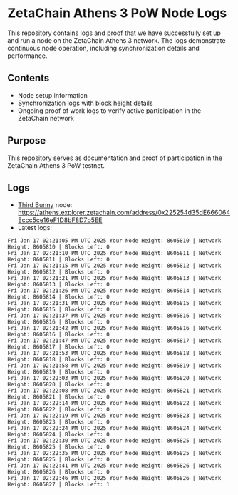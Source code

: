 # ZetaChain Athens 3 PoW Node Logs
This repository contains logs and proof that we have successfully set up and run a node on the ZetaChain Athens 3 network. The logs demonstrate continuous node operation, including synchronization details and performance.

## Contents
- Node setup information
- Synchronization logs with block height details
- Ongoing proof of work logs to verify active participation in the ZetaChain network

## Purpose
This repository serves as documentation and proof of participation in the ZetaChain Athens 3 PoW testnet.

## Logs

- [Third Bunny](https://thirdbunny.xyz/) node: https://athens.explorer.zetachain.com/address/0x225254d35dE666064Eccc5ce16eF1D8bF8D7b5EE
- Latest logs:
```
Fri Jan 17 02:21:05 PM UTC 2025 Your Node Height: 8605810 | Network Height: 8605810 | Blocks Left: 0
Fri Jan 17 02:21:10 PM UTC 2025 Your Node Height: 8605811 | Network Height: 8605811 | Blocks Left: 0
Fri Jan 17 02:21:15 PM UTC 2025 Your Node Height: 8605812 | Network Height: 8605812 | Blocks Left: 0
Fri Jan 17 02:21:21 PM UTC 2025 Your Node Height: 8605813 | Network Height: 8605813 | Blocks Left: 0
Fri Jan 17 02:21:26 PM UTC 2025 Your Node Height: 8605814 | Network Height: 8605814 | Blocks Left: 0
Fri Jan 17 02:21:31 PM UTC 2025 Your Node Height: 8605815 | Network Height: 8605815 | Blocks Left: 0
Fri Jan 17 02:21:37 PM UTC 2025 Your Node Height: 8605816 | Network Height: 8605816 | Blocks Left: 0
Fri Jan 17 02:21:42 PM UTC 2025 Your Node Height: 8605816 | Network Height: 8605816 | Blocks Left: 0
Fri Jan 17 02:21:47 PM UTC 2025 Your Node Height: 8605817 | Network Height: 8605817 | Blocks Left: 0
Fri Jan 17 02:21:53 PM UTC 2025 Your Node Height: 8605818 | Network Height: 8605818 | Blocks Left: 0
Fri Jan 17 02:21:58 PM UTC 2025 Your Node Height: 8605819 | Network Height: 8605819 | Blocks Left: 0
Fri Jan 17 02:22:03 PM UTC 2025 Your Node Height: 8605820 | Network Height: 8605820 | Blocks Left: 0
Fri Jan 17 02:22:08 PM UTC 2025 Your Node Height: 8605821 | Network Height: 8605821 | Blocks Left: 0
Fri Jan 17 02:22:14 PM UTC 2025 Your Node Height: 8605822 | Network Height: 8605822 | Blocks Left: 0
Fri Jan 17 02:22:19 PM UTC 2025 Your Node Height: 8605823 | Network Height: 8605823 | Blocks Left: 0
Fri Jan 17 02:22:24 PM UTC 2025 Your Node Height: 8605824 | Network Height: 8605824 | Blocks Left: 0
Fri Jan 17 02:22:30 PM UTC 2025 Your Node Height: 8605825 | Network Height: 8605825 | Blocks Left: 0
Fri Jan 17 02:22:35 PM UTC 2025 Your Node Height: 8605825 | Network Height: 8605825 | Blocks Left: 0
Fri Jan 17 02:22:41 PM UTC 2025 Your Node Height: 8605826 | Network Height: 8605826 | Blocks Left: 0
Fri Jan 17 02:22:46 PM UTC 2025 Your Node Height: 8605826 | Network Height: 8605827 | Blocks Left: 1
```
